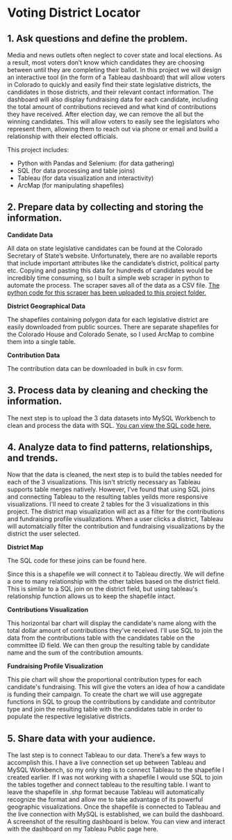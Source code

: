 # Voting District Locator


## **1. Ask questions and define the problem.**

Media and news outlets often neglect to cover state and local elections. As a result, most voters don’t know which candidates they are choosing between until they are completing their ballot. In this project we will design an interactive tool (in the form of a Tableau dashboard) that will allow voters in Colorado to quickly and easily find their state legislative districts, the candidates in those districts, and their relevant contact information. The dashboard will also display fundraising data for each candidate, including the total amount of contributions recieved and what kind of contributions they have received. After election day, we can remove the all but the winning candidates.  This will allow voters to easily see the legislators who represent them, allowing them to reach out via phone or email and build a relationship with their elected officials.

This project includes:

- Python with Pandas and Selenium: (for data gathering)
- SQL (for data processing and table joins)
- Tableau (for data visualization and interactivity)
- ArcMap (for manipulating shapefiles)

## **2. Prepare data by collecting and storing the information.**

**Candidate Data**

All data on state legislative candidates can be found at the Colorado Secretary of State’s website. Unfortunately, there are no available reports that include important attributes like the candidate’s district, political party etc. Copying and pasting this data for hundreds of candidates would be incredibly time consuming, so I built a simple web scraper in python to automate the process. The scraper saves all of the data as a CSV file. [The python code for this scraper has been uploaded to this project folder.](https://github.com/jonbig/Data_Science_Portfolio/blob/main/data_visualization_projects/voting_district_locater/candidate_data_scraper.py)

**District Geographical Data**

The shapefiles containing polygon data for each legislative district are easily downloaded from public sources. There are separate shapefiles for the Colorado House and Colorado Senate, so I used ArcMap to combine them into a single table.

**Contribution Data**

The contribution data can be downloaded in bulk in csv form. 

## **3. Process data by cleaning and checking the information.**

The next step is to upload the 3 data datasets into MySQL Workbench to clean and process the data with SQL. [You can view the SQL code here.](https://github.com/jonbig/Data_Science_Portfolio/blob/main/data_visualization_projects/voting_district_locater/candidate_data_cleaning.sql)

## **4. Analyze data to find patterns, relationships, and trends.**

Now that the data is cleaned, the next step is to build the tables needed for each of the 3 visualizations. This isn't strictly necessary as Tableau supports table merges natively. However, I've found that using SQL joins and connecting Tableau to the resulting tables yeilds more responsive visualizations. I'll need to create 2 tables for the 3 visualizations in this project. The district map visualization will act as a filter for the contributions and fundraising profile visualizations. When a user clicks a district, Tableau will automatcially filter the contribution and fundraising visualizations by the district the user selected. 

**District Map**

The SQL code for these joins can be found here.

Since this is a shapefile we will connect it to Tableau directly. We will define a one to many relationship with the other tables based on the district field. This is similar to a SQL join on the district field, but using tableau's relationship function allows us to keep the shapefile intact. 

**Contributions Visualization**

This horizontal bar chart will display the candidate's name along with the total dollar amount of contributions they've received. I'll use SQL to join the data from the contributions table with the candidates table on the committee ID field. We can then group the resulting table by candidate name and the sum of the contribution amounts. 

**Fundraising Profile Visualization**

This pie chart will show the proportional contribution types for each candidate's fundraising. This will give the voters an idea of how a candidate is funding their campaign. To create the chart we will use aggregate functions in SQL to group the contributions by candidate and contributor type and join the resulting table with the candidates table in order to populate the respective legislative districts.


## **5. Share data with your audience.**

The last step is to connect Tableau to our data. There’s a few ways to accomplish this. I have a live connection set up between Tableau and MySQL Workbench, so my only step is to connect Tableau to the shapefile I created earlier. If I was not working with a shapefile I would use SQL to join the tables together and connect tableau to the resulting table. I want to leave the shapefile in .shp format because Tableau will automatically recognize the format and allow me to take advantage of its powerful geographic visualizations. Once the shapefile is connected to Tableau and the live connection with MySQL is established, we can build the dashboard. A screenshot of the resulting dashboard is below. You can view and interact with the dashboard on my Tableau Public page here.

